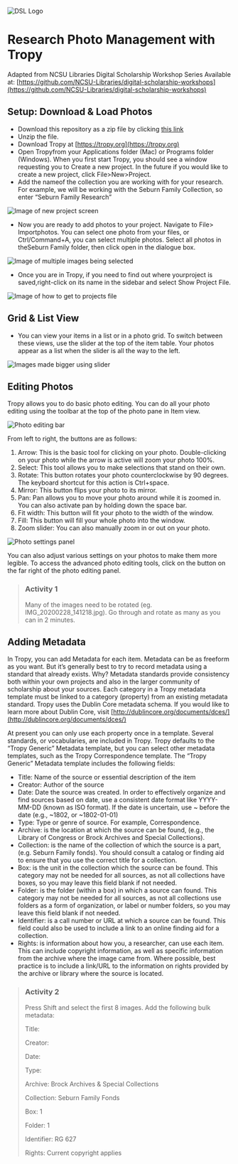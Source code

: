 ![DSL Logo][dsllogo]


# Research Photo Management with Tropy 
Adapted from NCSU Libraries Digital Scholarship Workshop Series Available at: [https://github.com/NCSU-Libraries/digital-scholarship-workshops](https://github.com/NCSU-Libraries/digital-scholarship-workshops)

## Setup: Download & Load Photos 

- Download this repository as a zip file by clicking [this link](https://github.com/BrockDSL/Tropy-Tutorial/archive/master.zip)
- Unzip the file.
- Download Tropy at [https://tropy.org](https://tropy.org)
- Open Tropyfrom your Applications folder (Mac) or Programs folder (Windows). When you first start Tropy, you should see a window requesting you to Create a new project. In the future if you would like to create a new project, click File>New>Project.
- Add the nameof the collection you are working with for your research. For example, we will be working with the Seburn Family Collection, so enter “Seburn Family Research”

![Image of new project screen][tutimg1]

- Now you are ready to add photos to your project. Navigate to File> Importphotos. You can select one photo from your files, or Ctrl/Command+A, you can select multiple photos. Select all photos in theSeburn Family folder, then click open in the dialogue box.

![Image of multiple images being selected][tutimg2]

- Once you are in Tropy, if you need to find out where yourproject is saved,right-click on its name in the sidebar and select Show Project File.

![Image of how to get to projects file][tutimg3]


## Grid & List View

- You can view your items in a list or in a photo grid. To switch between these views, use the slider at the top of the item table. Your photos appear as a list when the slider is all the way to the left.  

![Images made bigger using slider][tutimg4]

## Editing Photos
Tropy allows you to do basic photo editing. You can do all your photo editing using the toolbar at the top of the photo pane in Item view.

![Photo editing bar][tutimg5]

From left to right, the buttons are as follows:
1. Arrow: This is the basic tool for clicking on your photo. Double-clicking on your photo while the arrow is active will zoom your photo 100%.  
2. Select: This tool allows you to make selections that stand on their own.   
3. Rotate: This button rotates your photo counterclockwise by 90 degrees. The keyboard shortcut for this action is Ctrl+space.  
4. Mirror: This button flips your photo to its mirror.  
5. Pan: Pan allows you to move your photo around while it is zoomed in. You can also activate pan by holding down the space bar.  
6. Fit width: This button will fit your photo to the width of the window.  
7. Fill: This button will fill your whole photo into the window.  
8. Zoom slider: You can also manually zoom in or out on your photo.  

![Photo settings panel][tutimg6]

You can also adjust various settings on your photos to make them more legible. To access the advanced photo editing tools, click on the button on the far right of the photo editing panel.

> ### Activity 1
> Many of the images need to be rotated (eg. IMG_20200228_141218.jpg). Go through and rotate as many as you can in 2 minutes. 
  
## Adding Metadata

In Tropy, you can add Metadata for each item. Metadata can be as freeform as you want. But it’s generally best to try to record metadata using a standard that already exists. Why? Metadata standards provide consistency both within your own projects and also in the larger community of scholarship about your sources. Each category in a Tropy metadata template must be linked to a category (property) from an existing metadata standard. Tropy uses the Dublin Core metadata schema. If you would like to learn more about Dublin Core, visit [http://dublincore.org/documents/dces/](http://dublincore.org/documents/dces/)

At present you can only use each property once in a template. Several standards, or vocabularies, are included in Tropy. Tropy defaults to the “Tropy Generic” Metadata template, but you can select other metadata templates, such as the Tropy Correspondence template. The “Tropy Generic” Metadata template includes the following fields:

- Title: Name of the source or essential description of the item  
- Creator: Author of the source  
- Date: Date the source was created. In order to effectively organize and find sources based on date, use a consistent date format like YYYY-MM-DD (known as ISO format). If the date is uncertain, use ~ before the date (e.g., ~1802, or ~1802-01-01)  
- Type: Type or genre of source. For example, Correspondence.  
- Archive: is the location at which the source can be found, (e.g., the Library of Congress or Brock Archives and Special Collections).
- Collection: is the name of the collection of which the source is a part, (e.g. Seburn Family fonds). You should consult a catalog or finding aid to ensure that you use the correct title for a collection.  
- Box: is the unit in the collection which the source can be found. This category may not be needed for all sources, as not all collections have boxes, so you may leave this field blank if not needed.  
- Folder: is the folder (within a box) in which a source can found. This category may not be needed for all sources, as not all collections use folders as a form of organization, or label or number folders, so you may leave this field blank if not needed.  
- Identifier: is a call number or URL at which a source can be found. This field could also be used to include a link to an online finding aid for a collection.  
- Rights: is information about how you, a researcher, can use each item. This can include copyright information, as well as specific information from the archive where the image came from. Where possible, best practice is to include a link/URL to the information on rights provided by the archive or library where the source is located.

> ### Activity 2
> Press Shift and select the first 8 images. Add the following bulk metadata:
>
> Title:
>
> Creator:
>
> Date:
>
> Type:
>
> Archive: Brock Archives & Special Collections
>
> Collection: Seburn Family Fonds
>
> Box: 1
>
> Folder: 1
>
> Identifier: RG 627
>
> Rights: Current copyright applies


<!--- Please use reference style images so that it is easier to update pictures later --->

[dsllogo]: dsl_logo.png
[tutimg1]: Tutorial-Images/tutorial_img_1.png
[tutimg2]: Tutorial-Images/tutorial_img_2.png
[tutimg3]: Tutorial-Images/tutorial_img_3.png
[tutimg4]: Tutorial-Images/tutorial_img_4.png
[tutimg5]: Tutorial-Images/tutorial_img_5.png
[tutimg6]: Tutorial-Images/tutorial_img_6.png
[tutimg7]: Tutorial-Images/tutorial_img_7.png
[tutimg8]: Tutorial-Images/tutorial_img_8.png
